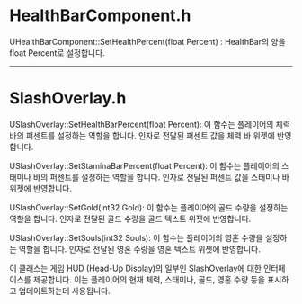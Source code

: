 # HealthBarComponent.h

UHealthBarComponent::SetHealthPercent(float Percent) : HealthBar의 양을 float Percent로 설정합니다.

---

# SlashOverlay.h

USlashOverlay::SetHealthBarPercent(float Percent): 이 함수는 플레이어의 체력 바의 퍼센트를 설정하는 역할을 합니다. 인자로 전달된 퍼센트 값을 체력 바 위젯에 반영합니다.

USlashOverlay::SetStaminaBarPercent(float Percent): 이 함수는 플레이어의 스태미나 바의 퍼센트를 설정하는 역할을 합니다. 인자로 전달된 퍼센트 값을 스태미나 바 위젯에 반영합니다.

USlashOverlay::SetGold(int32 Gold): 이 함수는 플레이어의 골드 수량을 설정하는 역할을 합니다. 인자로 전달된 골드 수량을 골드 텍스트 위젯에 반영합니다.

USlashOverlay::SetSouls(int32 Souls): 이 함수는 플레이어의 영혼 수량을 설정하는 역할을 합니다. 인자로 전달된 영혼 수량을 영혼 텍스트 위젯에 반영합니다.

이 클래스는 게임 HUD (Head-Up Display)의 일부인 SlashOverlay에 대한 인터페이스를 제공합니다. 이는 플레이어의 현재 체력, 스태미나, 골드, 영혼 수량 등을 표시하고 업데이트하는데 사용됩니다.
